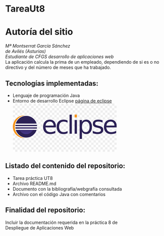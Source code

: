 # **TareaUt8**  
# **Autoría del sitio**  
*Mª Montserrat García Sánchez  
de Avilés (Asturias)  
Estudiante de CFGS desarrollo de aplicaciones web*  
La aplicación calcula la prima de un empleado, dependiendo
de si es o no directivo y del número de meses que ha trabajado.  
## Tecnologías implementadas:  
- Lenguaje de programación Java
- Entorno de desarrollo Eclipse [página de eclipse](https://www.eclipse.org/ide/)
![Imagen logo Eclipse](https://github.com/montse110666/TareaUt8/blob/main/images.png)
## Listado del contenido del repositorio:
- Tarea práctica UT8
- Archivo README.md
- Documento con la bibliografía/webgrafía consultada
- Archivo con el código Java con comentarios  
## Finalidad del repositorio:  
Incluir la documentación requerida en la práctica 8 de  
Despliegue de Aplicaciones Web
